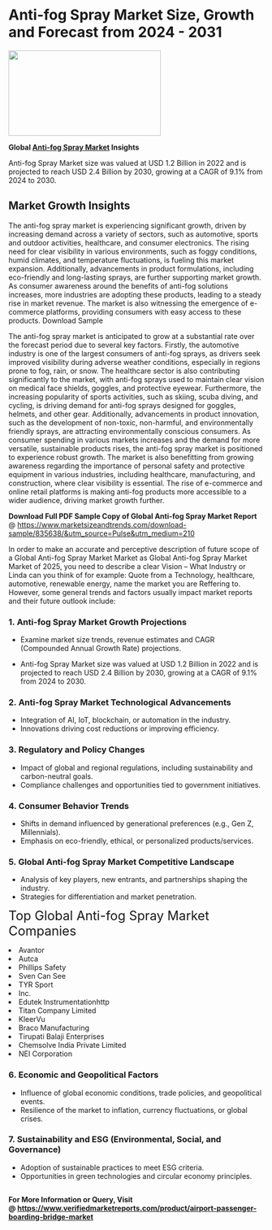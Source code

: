 <H1>Anti-fog Spray Market Size, Growth and Forecast from 2024 - 2031</H1><img class="aligncenter size-medium wp-image-584254" src="https://thirdeyenews.in/wp-content/uploads/2024/09/Global-Market-Research-300x168.jpeg" alt="" width="300" height="168" /><p><strong>Global&nbsp;<a href="https://www.marketsizeandtrends.com/download-sample/835638/&amp;utm_source=Pulse&amp;utm_medium=210">Anti-fog Spray Market</a> Insights</strong></p><p>Anti-fog Spray Market size was valued at USD 1.2 Billion in 2022 and is projected to reach USD 2.4 Billion by 2030, growing at a CAGR of 9.1% from 2024 to 2030.</p><p><h2>Market Growth Insights</h2> <p>The anti-fog spray market is experiencing significant growth, driven by increasing demand across a variety of sectors, such as automotive, sports and outdoor activities, healthcare, and consumer electronics. The rising need for clear visibility in various environments, such as foggy conditions, humid climates, and temperature fluctuations, is fueling this market expansion. Additionally, advancements in product formulations, including eco-friendly and long-lasting sprays, are further supporting market growth. As consumer awareness around the benefits of anti-fog solutions increases, more industries are adopting these products, leading to a steady rise in market revenue. The market is also witnessing the emergence of e-commerce platforms, providing consumers with easy access to these products. Download Sample</p> <p>The anti-fog spray market is anticipated to grow at a substantial rate over the forecast period due to several key factors. Firstly, the automotive industry is one of the largest consumers of anti-fog sprays, as drivers seek improved visibility during adverse weather conditions, especially in regions prone to fog, rain, or snow. The healthcare sector is also contributing significantly to the market, with anti-fog sprays used to maintain clear vision on medical face shields, goggles, and protective eyewear. Furthermore, the increasing popularity of sports activities, such as skiing, scuba diving, and cycling, is driving demand for anti-fog sprays designed for goggles, helmets, and other gear. Additionally, advancements in product innovation, such as the development of non-toxic, non-harmful, and environmentally friendly sprays, are attracting environmentally conscious consumers. As consumer spending in various markets increases and the demand for more versatile, sustainable products rises, the anti-fog spray market is positioned to experience robust growth. The market is also benefitting from growing awareness regarding the importance of personal safety and protective equipment in various industries, including healthcare, manufacturing, and construction, where clear visibility is essential. The rise of e-commerce and online retail platforms is making anti-fog products more accessible to a wider audience, driving market growth further. </p><p><span class=""><strong>Download Full PDF Sample Copy of Global Anti-fog Spray Market Report</strong> @ <a href="https://www.marketsizeandtrends.com/download-sample/835638/&amp;utm_source=Pulse&amp;utm_medium=210" target="_blank">https://www.marketsizeandtrends.com/download-sample/835638/&amp;utm_source=Pulse&amp;utm_medium=210</a></span></p><p>In order to make an accurate and perceptive description of future scope of a Global&nbsp;Anti-fog Spray Market Market as Global&nbsp;Anti-fog Spray Market Market of 2025, you need to describe a clear Vision &ndash; What Industry or Linda can you think of for example: Quote from a Technology, healthcare, automotive, renewable energy, name the market you are Reffering to. However, some general trends and factors usually impact market reports and their future outlook include:</p><h3>1.&nbsp;<strong>Anti-fog Spray Market Growth Projections</strong></h3><ul><li>Examine market size trends, revenue estimates and CAGR (Compounded Annual Growth Rate) projections.</li><li><p>Anti-fog Spray Market size was valued at USD 1.2 Billion in 2022 and is projected to reach USD 2.4 Billion by 2030, growing at a CAGR of 9.1% from 2024 to 2030.</p></li></ul><h3>2.&nbsp;<strong>Anti-fog Spray Market Technological Advancements</strong></h3><ul><li>Integration of AI, IoT, blockchain, or automation in the industry.</li><li>Innovations driving cost reductions or improving efficiency.</li></ul><h3>3.&nbsp;<strong>Regulatory and Policy Changes</strong></h3><ul><li>Impact of global and regional regulations, including sustainability and carbon-neutral goals.</li><li>Compliance challenges and opportunities tied to government initiatives.</li></ul><h3>4.&nbsp;<strong>Consumer Behavior Trends</strong></h3><ul><li>Shifts in demand influenced by generational preferences (e.g., Gen Z, Millennials).</li><li>Emphasis on eco-friendly, ethical, or personalized products/services.</li></ul><h3>5.&nbsp;<strong>Global Anti-fog Spray Market Competitive Landscape</strong></h3><ul><li>Analysis of key players, new entrants, and partnerships shaping the industry.</li><li>Strategies for differentiation and market penetration.</li></ul><p data-pm-slice="1 1 []"><span style="color: inherit; font-family: inherit; font-size: 25px;">Top Global Anti-fog Spray Market Companies</span></p><div class="" data-test-id=""><p><li>Avantor</li><li> Autca</li><li> Phillips Safety</li><li> Sven Can See</li><li> TYR Sport</li><li> Inc.</li><li> Edutek Instrumentationhttp</li><li> Titan Company Limited</li><li> KleerVu</li><li> Braco Manufacturing</li><li> Tirupati Balaji Enterprises</li><li> Chemsolve India Private Limited</li><li> NEI Corporation</li></p></div><h3>6.&nbsp;<strong>Economic and Geopolitical Factors</strong></h3><ul><li>Influence of global economic conditions, trade policies, and geopolitical events.</li><li>Resilience of the market to inflation, currency fluctuations, or global crises.</li></ul><h3>7.&nbsp;<strong>Sustainability and ESG (Environmental, Social, and Governance)</strong></h3><ul><li>Adoption of sustainable practices to meet ESG criteria.</li><li>Opportunities in green technologies and circular economy principles.</li></ul><h2><strong style="font-size: 14px;">For More Information or Query, Visit @&nbsp;</strong><a style="background-color: #ffffff; font-size: 14px;" href="https://www.marketsizeandtrends.com/report/anti-fog-spray-market/" target="_blank">https://www.verifiedmarketreports.com/product/airport-passenger-boarding-bridge-market</a></h2>
